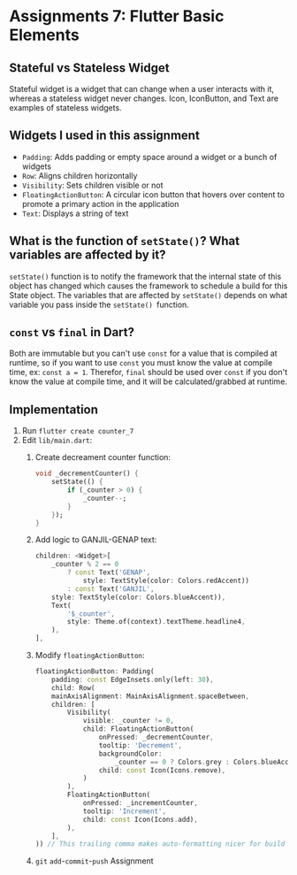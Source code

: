 # Assignments 7: Flutter Basic Elements

## Stateful vs Stateless Widget
Stateful widget is a widget that can change when a user interacts with it, whereas a stateless widget never changes. Icon, IconButton, and Text are examples of stateless widgets.

## Widgets I used in this assignment
- `Padding`: Adds padding or empty space around a widget or a bunch of widgets
- `Row`:  Aligns children horizontally
- `Visibility`: Sets children visible or not
- `FloatingActionButton`: A circular icon button that hovers over content to promote a primary action in the application
- `Text`: Displays a string of text

## What is the function of `setState()`? What variables are affected by it?
`setState()` function is to notify the framework that the internal state of this object has changed which causes the framework to schedule a build for this State object. The variables that are affected by `setState()` depends on what variable you pass inside the `setState() `function.

## `const` vs `final` in Dart?
Both are immutable but you can't use `const` for a value that is compiled at runtime, so if you want to use `const` you must know the value at compile time, ex: `const a = 1`. Therefor, `final` should be used over `const` if you don't know the value at compile time, and it will be calculated/grabbed at runtime. 

## Implementation
1. Run `flutter create counter_7`
2. Edit `lib/main.dart`:
	1. Create decreament counter function:
		```dart
		void _decrementCounter() {
			setState(() {
				if (_counter > 0) {
					_counter--;
				}
			});
		}
		```
	2. Add logic to GANJIL-GENAP text:
		```dart
		children: <Widget>[
			_counter % 2 == 0
				? const Text('GENAP',
					style: TextStyle(color: Colors.redAccent))
				: const Text('GANJIL',
			style: TextStyle(color: Colors.blueAccent)),
			Text(
				'$_counter',
				style: Theme.of(context).textTheme.headline4,
			),
		],
		```
	3. Modify `floatingActionButton`:
		```dart
		floatingActionButton: Padding(
			padding: const EdgeInsets.only(left: 30),
			child: Row(
			mainAxisAlignment: MainAxisAlignment.spaceBetween,
			children: [
				Visibility(
					visible: _counter != 0,
					child: FloatingActionButton(
						onPressed: _decrementCounter,
						tooltip: 'Decrement',
						backgroundColor:
							_counter == 0 ? Colors.grey : Colors.blueAccent,
						child: const Icon(Icons.remove),
					)
				),
				FloatingActionButton(
					onPressed: _incrementCounter,
					tooltip: 'Increment',
					child: const Icon(Icons.add),
				),
			],
		)) // This trailing comma makes auto-formatting nicer for build
		```

	4. `git` `add`-`commit`-`push` Assignment
